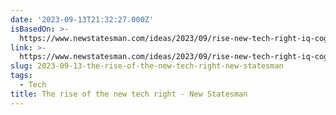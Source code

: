 ```yaml
---
date: '2023-09-13T21:32:27.000Z'
isBasedOn: >-
  https://www.newstatesman.com/ideas/2023/09/rise-new-tech-right-iq-cognitive-elite
link: >-
  https://www.newstatesman.com/ideas/2023/09/rise-new-tech-right-iq-cognitive-elite
slug: 2023-09-13-the-rise-of-the-new-tech-right-new-statesman
tags:
  - Tech
title: The rise of the new tech right - New Statesman
---
```


